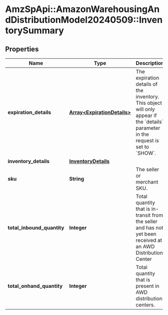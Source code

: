 # AmzSpApi::AmazonWarehousingAndDistributionModel20240509::InventorySummary

## Properties
Name | Type | Description | Notes
------------ | ------------- | ------------- | -------------
**expiration_details** | [**Array&lt;ExpirationDetails&gt;**](ExpirationDetails.md) | The expiration details of the inventory. This object will only appear if the &#x60;details&#x60; parameter in the request is set to &#x60;SHOW&#x60;. | [optional] 
**inventory_details** | [**InventoryDetails**](InventoryDetails.md) |  | [optional] 
**sku** | **String** | The seller or merchant SKU. | 
**total_inbound_quantity** | **Integer** | Total quantity that is in-transit from the seller and has not yet been received at an AWD Distribution Center | [optional] 
**total_onhand_quantity** | **Integer** | Total quantity that is present in AWD distribution centers. | [optional] 

